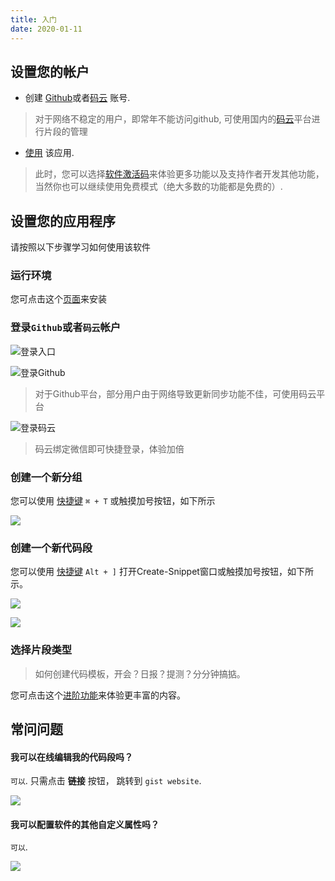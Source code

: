 ```yaml
---
title: 入门
date: 2020-01-11
---
```


## 设置您的帐户

- 创建 [Github](https://github.com/join?source=experiment-header-dropdowns-home)或者[码云](https://gitee.com/) 账号.

> 对于网络不稳定的用户，即常年不能访问github, 可使用国内的[码云](https://gitee.com/)平台进行片段的管理

- [使用](https://github.com/oncework/codeexpander/releases) 该应用. 

> 此时，您可以选择[软件激活码](/views/price.html)来体验更多功能以及支持作者开发其他功能， 当然你也可以继续使用免费模式（绝大多数的功能都是免费的）.

## 设置您的应用程序

请按照以下步骤学习如何使用该软件

### 运行环境

您可点击这个[页面](/views/introduce/installation.html)来安装

### 登录`Github`或者`码云`帐户

![登录入口](https://s1.ax1x.com/2020/06/29/NWdH3j.png)

![登录Github](https://s1.ax1x.com/2020/06/29/NWdhHf.png)

> 对于Github平台，部分用户由于网络导致更新同步功能不佳，可使用码云平台

![登录码云](https://s1.ax1x.com/2020/06/29/NWd7CQ.png)

> 码云绑定微信即可快捷登录，体验加倍

### 创建一个新分组

您可以使用 [快捷键](/views/reference/shortcut) `⌘ + T` 或触摸加号按钮，如下所示

![](https://s1.ax1x.com/2020/06/29/NWd5E8.png)

### 创建一个新代码段

您可以使用 [快捷键](/views/reference/shortcut) `Alt + ]` 打开Create-Snippet窗口或触摸加号按钮，如下所示。

![](https://s1.ax1x.com/2020/06/29/NWdjbV.png)

![](https://s1.ax1x.com/2020/06/29/NWdOuq.png)

### 选择片段类型

> 如何创建代码模板，开会？日报？提测？分分钟搞掂。

您可点击这个[进阶功能](/views/advance/text-and-script.html)来体验更丰富的内容。

## 常问问题

#### 我可以在线编辑我的代码段吗？

`可以`. 只需点击 **链接** 按钮， 跳转到 `gist website`.

![](https://s1.ax1x.com/2020/06/29/NWd2jI.png)

#### 我可以配置软件的其他自定义属性吗？

`可以`.

![](https://s1.ax1x.com/2020/06/29/NWdqvn.png)

